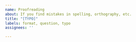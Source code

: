 ```yaml
---
name: Proofreading
about: If you find mistakes in spelling, orthography, etc.
title: "[TYPO]"
labels: format, question, typo
assignees: ''

---
```



